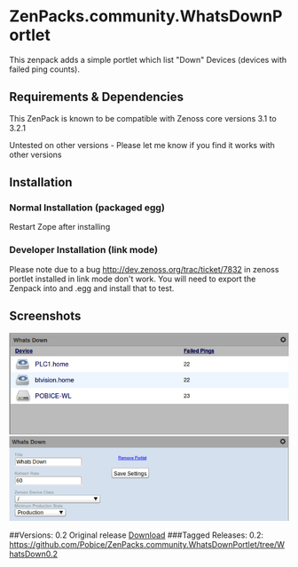 # ZenPacks.community.WhatsDownPortlet
This zenpack adds a simple portlet which list "Down" Devices (devices with failed ping counts).

## Requirements & Dependencies
This ZenPack is known to be compatible with Zenoss core versions 3.1 to 3.2.1

Untested on other versions - Please let me know if you find it works with other versions

## Installation
### Normal Installation (packaged egg)
Restart Zope after installing

### Developer Installation (link mode)
Please note due to a bug <http://dev.zenoss.org/trac/ticket/7832> in zenoss portlet installed in link mode don't work.  You will need to export the Zenpack into and .egg and install that to test.

## Screenshots
![Whats Down Portlet](https://github.com/Pobice/ZenPacks.community.WhatsDownPortlet/raw/master/docs/whats_down.png)
![Whats Down Portlet - Options](https://github.com/Pobice/ZenPacks.community.WhatsDownPortlet/raw/master/docs/options.png)

##Versions:
0.2 Original release [Download][]
###Tagged Releases:
0.2: <https://github.com/Pobice/ZenPacks.community.WhatsDownPortlet/tree/WhatsDown0.2>

[Download]: <https://github.com/downloads/Pobice/ZenPacks.community.WhatsDownPortlet/ZenPacks.community.WhatsDownPortlet-0.2-py2.6.egg.zip>

